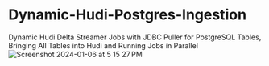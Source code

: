 # Dynamic-Hudi-Postgres-Ingestion
Dynamic Hudi Delta Streamer Jobs with JDBC Puller for PostgreSQL Tables, Bringing All Tables into Hudi and Running Jobs in Parallel
![Screenshot 2024-01-06 at 5 15 27 PM](https://github.com/soumilshah1995/Dynamic-Hudi-Postgres-Ingestion/assets/39345855/747a2d56-ee74-4168-950e-ba4e9e4f40ca)
